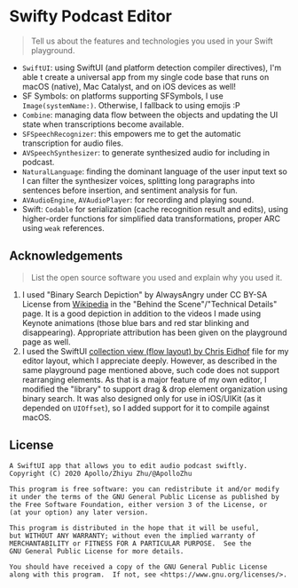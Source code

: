 # Swifty Podcast Editor

> Tell us about the features and technologies you used in your Swift playground.

- `SwiftUI`: using SwiftUI (and platform detection compiler directives), I'm able t create a universal app from my single code base that runs on macOS (native), Mac Catalyst, and on iOS devices as well!
- SF Symbols: on platforms supporting SFSymbols, I use `Image(systemName:)`. Otherwise, I fallback to using emojis :P
- `Combine`: managing data flow between the objects and updating the UI state when transcriptions become available.
- `SFSpeechRecognizer`: this empowers me to get the automatic transcription for audio files.
- `AVSpeechSynthesizer`: to generate synthesized audio for including in podcast.
- `NaturalLanguage`: finding the dominant language of the user input text so I can filter the synthesizer voices, splitting long paragraphs into sentences before insertion, and sentiment analysis for fun.
- `AVAudioEngine`, `AVAudioPlayer`: for recording and playing sound.
- Swift: `Codable` for serialization (cache recognition result and edits), using higher-order functions for simplified data transformations, proper ARC using `weak` references.

## Acknowledgements

> List the open source software you used and explain why you used it.

1. I used "Binary Search Depiction" by AlwaysAngry under CC BY-SA License from [Wikipedia](https://commons.wikimedia.org/wiki/File:Binary_Search_Depiction.svg) in the "Behind the Scene"/"Technical Details" page. It is a good depiction in addition to the videos I made using Keynote animations (those blue bars and red star blinking and disappearing). Appropriate attribution has been given on the playground page as well.
2. I used the SwiftUI [collection view (flow layout) by Chris Eidhof](https://gist.github.com/chriseidhof/3c6ea3fb2102052d1898d8ea27fbee07) file for my editor layout, which I appreciate deeply. However, as described in the same playground page mentioned above, such code does not support rearranging elements. As that is a major feature of my own editor, I  modified the "library" to support drag & drop element organization using binary search. It was also designed only for use in iOS/UIKit (as it depended on `UIOffset`), so I added support for it to compile against macOS.

## License

    A SwiftUI app that allows you to edit audio podcast swiftly.
    Copyright (C) 2020 Apollo/Zhiyu Zhu/@ApolloZhu

    This program is free software: you can redistribute it and/or modify
    it under the terms of the GNU General Public License as published by
    the Free Software Foundation, either version 3 of the License, or
    (at your option) any later version.

    This program is distributed in the hope that it will be useful,
    but WITHOUT ANY WARRANTY; without even the implied warranty of
    MERCHANTABILITY or FITNESS FOR A PARTICULAR PURPOSE.  See the
    GNU General Public License for more details.

    You should have received a copy of the GNU General Public License
    along with this program.  If not, see <https://www.gnu.org/licenses/>.
